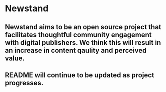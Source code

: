 # Newstand

## Newstand aims to be an open source project that facilitates thoughtful community engagement with digital publishers. We think this will result in an increase in content qaulity and perceived value.

## README will continue to be updated as project progresses. 